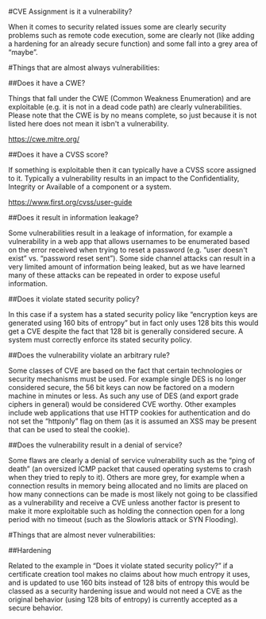 #CVE Assignment is it a vulnerability?

When it comes to security related issues some are clearly security problems such as remote code execution, some are clearly not (like adding a hardening for an already secure function) and some fall into a grey area of “maybe”. 

#Things that are almost always vulnerabilities:

##Does it have a CWE? 

Things that fall under the CWE (Common Weakness Enumeration) and are exploitable (e.g. it is not in a dead code path) are clearly vulnerabilities. Please note that the CWE is by no means complete, so just because it is not listed here does not mean it isbn't a vulnerability.

https://cwe.mitre.org/ 

##Does it have a CVSS score? 

If something is exploitable then it can typically have a CVSS score assigned to it. Typically a vulnerability results in an impact to the Confidentiality, Integrity or Available of a component or a system. 

https://www.first.org/cvss/user-guide 

##Does it result in information leakage?

Some vulnerabilities result in a leakage of information, for example a vulnerability in a web app that allows usernames to be enumerated based on the error received when trying to reset a password (e.g. “user doesn't exist” vs. “password reset sent”). Some side channel attacks can result in a very limited amount of information being leaked, but as we have learned many of these attacks can be repeated in order to expose useful information.

##Does it violate stated security policy?

In this case if a system has a stated security policy like “encryption keys are generated using 160 bits of entropy” but in fact only uses 128 bits this would get a CVE despite the fact that 128 bit is generally considered secure. A system must correctly enforce its stated security policy. 

##Does the vulnerability violate an arbitrary rule?

Some classes of CVE are based on the fact that certain technologies or security mechanisms must be used. For example single DES is no longer considered secure, the 56 bit keys can now be factored on a modern machine in minutes or less. As such any use of DES (and export grade ciphers in general) would be considered CVE worthy. Other examples include web applications that use HTTP cookies for authentication and do not set the “httponly” flag on them (as it is assumed an XSS may be present that can be used to steal the cookie).  

##Does the vulnerability result in a denial of service?

Some flaws are clearly a denial of service vulnerability such as the “ping of death” (an oversized ICMP packet that caused operating systems to crash when they tried to reply to it). Others are more grey, for example when a connection results in memory being allocated and no limits are placed on how many connections can be made is most likely not going to be classified as a vulnerability and receive a CVE unless another factor is present to make it more exploitable such as holding the connection open for a long period with no timeout (such as the Slowloris attack or SYN Flooding). 

#Things that are almost never vulnerabilities:

##Hardening

Related to the example in “Does it violate stated security policy?” if a certificate creation tool makes no claims about how much entropy it uses, and is updated to use 160 bits instead of 128 bits of entropy this would be classed as a security hardening issue and would not need a CVE as the original behavior (using 128 bits of entropy) is currently accepted as a secure behavior. 
